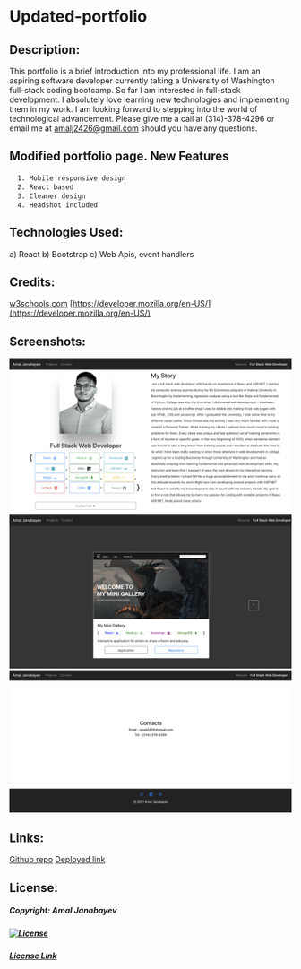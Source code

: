 # Updated-portfolio
## Description:
This portfolio is a brief introduction into my professional life. I am an aspiring software developer currently taking a University of Washington full-stack coding bootcamp. So far I am interested in full-stack development. I absolutely love learning new technologies and implementing them in my work. I am looking forward to stepping into the world of technological advancement. Please give me a call at (314)-378-4296 or email me at amalj2426@gmail.com should you have any questions.


## Modified portfolio page. New Features
      1. Mobile responsive design
      2. React based
      3. Cleaner design
      4. Headshot included

## Technologies Used:
 a) React
 b) Bootstrap
 c) Web Apis, event handlers

## Credits:
  [w3schools.com](w3schools.com)
  [https://developer.mozilla.org/en-US/](https://developer.mozilla.org/en-US/)

## Screenshots:
  ![Main page](./src/assets/screenshot-1.png)
  ![Projects page](./src/assets/screenshot-2.png)
  ![Contacts page](./src/assets/screenshot-3.png)


## Links:
[Github repo](https://github.com/Amal31497/React-Portfolio)
[Deployed link](https://infinite-everglades-37712.herokuapp.com/)

## License: 

  ##### Copyright: Amal Janabayev

  ##### [![License](https://img.shields.io/badge/License-Apache%202.0-blue.svg)](https://opensource.org/licenses/Apache-2.0)

  ##### [License Link](http://www.apache.org/licenses/LICENSE-2.0)